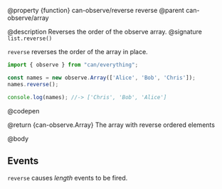 @property {function} can-observe/reverse reverse
@parent can-observe/array

@description Reverses the order of the observe array.
@signature `list.reverse()`

  `reverse` reverses the order of the array in place.

  ```js
  import { observe } from "can/everything";

  const names = new observe.Array(['Alice', 'Bob', 'Chris']);
  names.reverse();

  console.log(names); //-> ['Chris', 'Bob', 'Alice']
  ```
  @codepen

  @return {can-observe.Array} The array with reverse ordered elements

@body

## Events

`reverse` causes _length_ events to be fired.
